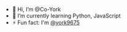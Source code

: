 - 👋 Hi, I’m @Co-York
- 🌱 I’m currently learning Python, JavaScript
- ⚡ Fun fact: I'm [@york9675](https://github.com/york9675)
